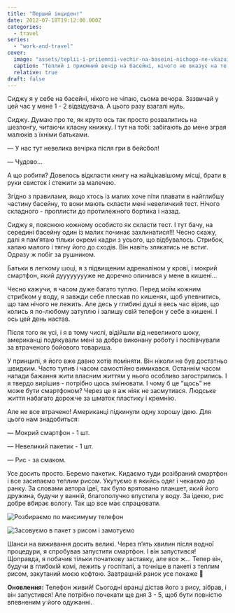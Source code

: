 ```yaml
---
title: "Перший інцидент"
date: 2012-07-18T19:12:00.000Z
categories:
  - travel
series:
  - "work-and-travel"
cover:
  image: "assets/teplii-i-priiemnii-vechir-na-baseini-nichogo-ne-vkazuie-na-te-scho-stanetsya-bida-9043.jpg"
  caption: "Теплий і приємний вечір на басейні, нічого не вказує на те, що станеться біда…"
  relative: true
draft: false
---
```


Сиджу я у себе на басейні, нікого не чіпаю, сьома вечора. Зазвичай у цей час у мене 1 - 2 відвідувача. А цього разу взагалі нуль.

Сиджу. Думаю про те, як круто ось так просто розвалитись на шезлонгу, читаючи класну книжку. І тут на тобі: забігають до мене зграя малюків з їхніми батьками.

— У нас тут невелика вечірка після гри в бейсбол!

— Чудово...

А що робити? Довелось відкласти книгу на найцікавішому місці, брати в руки свисток і стежити за малечею.

Згідно з правилами, якщо хтось із малих хоче піти плавати в найглибшу частину басейну, то вони мають скласти мені невеличкий тест. Нічого складного - проплисти до протилежного бортика і назад.

Сиджу я, пояснюю кожному особисто як скласти тест. І тут бачу, на середині басейну один із малих починає захлинатися!!! Чесно скажу, далі я пам’ятаю тільки окремі кадри з усього, що відбувалось. Стрибок, хапаю малого і тягну його до сходів. Він навіть злякатись не встиг. Одразу ж побіг за рушником.

Батьки в легкому шоці, я з підвищеним адреналіном у крові, і мокрий смартфон, який дууууууууже не доречно опинився у мене в кишені...

Чесно кажучи, я часом дуже багато туплю. Перед моїм кожним стрибком у воду, я завжди себе плескав по кишенях, щоб упевнитись, що там нічого не лежить. Але десь у глибині душі я весь час вірив, що колись я по-любому затуплю і залишу свій телефон у себе в кишені. І ось цей день настав.

Після того як усі, і я в тому числі, відійшли від невеликого шоку, американці подякували мені за добре виконану роботу і поспівчували за втраченого бойового товариша.

У принципі, я його вже давно хотів поміняти. Він ніколи не був достатньо швидким. Часто тупив і часом самостійно вимикався. Останнім часом напади бажання жити власним життям у нього особливо загострились. І я твердо вирішив - потрібно щось змінювати. І чому б це “щось” не може бути смартфоном? Через це я аж ніяк не засмутився. Людське життя набагато дорожче за шматок пластику і кремнію.

Але не все втрачено! Американці підкинули одну хорошу ідею. Для цього нам знадобиться:

— Мокрий смартфон - 1 шт.

— Невеликий пакетик - 1 шт.

— Рис - за смаком.

Усе досить просто. Беремо пакетик. Кидаємо туди розібраний смартфон і все засипаємо теплим рисом. Укутуємо в якийсь одяг і чекаємо до ранку. За словами автора ідеї, так було врятовано планшет, який його дружина, будучи у ванній, благополучно впустила у воду. За ідеєю, рис добре вбирає вологу. Так що все має спрацювати.

![Розбираємо по максимуму телефон](assets/rozbiraiemo-po-maksimumu-telefon-1b93.jpg "Розбираємо по максимуму телефон")

![Засовуємо в пакет з рисом і замотуємо](assets/zasovuiemo-v-paket-z-risom-i-zamotuiemo-133e.jpg "Засовуємо в пакет з рисом і замотуємо")

Шанси на виживання досить великі. Через п’ять хвилин після водної процедури, я спробував запустити смартфон. І він запустився! Щоправда, я побачив тільки початкову заставку, але все ж... Тепер він, будучи в глибокій комі, лежить у госпіталі, а точніше в пакеті з теплим рисом, закутаний моєю кофтою. Завтрашній ранок усе покаже 🙂

**Оновлення:** Телефон живий! Сьогодні вранці дістав його з рису, зібрав, і він запустився! Але потрібно почекати ще дня 3 - 5, щоб бути повністю впевненим у його одужанні.

